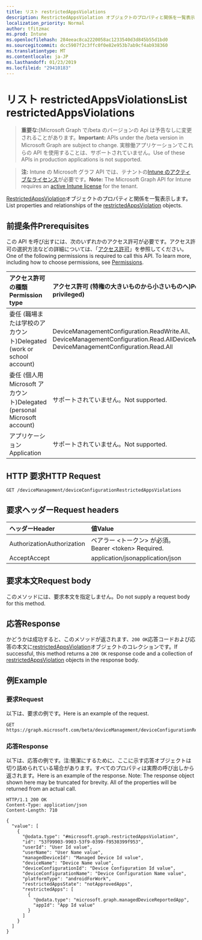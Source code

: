 ```yaml
---
title: リスト restrictedAppsViolations
description: RestrictedAppsViolation オブジェクトのプロパティと関係を一覧表示します。
localization_priority: Normal
author: tfitzmac
ms.prod: Intune
ms.openlocfilehash: 284eeac8ca2220058ac1233540d3d845b55d1bd0
ms.sourcegitcommit: dcc5907f2c3ffc0f0e82e953b7ab9cf4ab938360
ms.translationtype: MT
ms.contentlocale: ja-JP
ms.lasthandoff: 01/23/2019
ms.locfileid: "29410183"
---
```

# <a name="list-restrictedappsviolations"></a><span data-ttu-id="85778-103">リスト restrictedAppsViolations</span><span class="sxs-lookup"><span data-stu-id="85778-103">List restrictedAppsViolations</span></span>

> <span data-ttu-id="85778-104">**重要な:**[Microsoft Graph で/beta のバージョンの Api は予告なしに変更されることがあります。</span><span class="sxs-lookup"><span data-stu-id="85778-104">**Important:** APIs under the /beta version in Microsoft Graph are subject to change.</span></span> <span data-ttu-id="85778-105">実稼働アプリケーションでこれらの API を使用することは、サポートされていません。</span><span class="sxs-lookup"><span data-stu-id="85778-105">Use of these APIs in production applications is not supported.</span></span>

> <span data-ttu-id="85778-106">**注:** Intune の Microsoft グラフ API では、テナントの[Intune のアクティブなライセンス](https://go.microsoft.com/fwlink/?linkid=839381)が必要です。</span><span class="sxs-lookup"><span data-stu-id="85778-106">**Note:** The Microsoft Graph API for Intune requires an [active Intune license](https://go.microsoft.com/fwlink/?linkid=839381) for the tenant.</span></span>

<span data-ttu-id="85778-107">[RestrictedAppsViolation](../resources/intune-deviceconfig-restrictedappsviolation.md)オブジェクトのプロパティと関係を一覧表示します。</span><span class="sxs-lookup"><span data-stu-id="85778-107">List properties and relationships of the [restrictedAppsViolation](../resources/intune-deviceconfig-restrictedappsviolation.md) objects.</span></span>

## <a name="prerequisites"></a><span data-ttu-id="85778-108">前提条件</span><span class="sxs-lookup"><span data-stu-id="85778-108">Prerequisites</span></span>
<span data-ttu-id="85778-p102">この API を呼び出すには、次のいずれかのアクセス許可が必要です。アクセス許可の選択方法などの詳細については、「[アクセス許可](/concepts/permissions-reference.md)」を参照してください。</span><span class="sxs-lookup"><span data-stu-id="85778-p102">One of the following permissions is required to call this API. To learn more, including how to choose permissions, see [Permissions](/concepts/permissions-reference.md).</span></span>

|<span data-ttu-id="85778-111">アクセス許可の種類</span><span class="sxs-lookup"><span data-stu-id="85778-111">Permission type</span></span>|<span data-ttu-id="85778-112">アクセス許可 (特権の大きいものから小さいものへ)</span><span class="sxs-lookup"><span data-stu-id="85778-112">Permissions (from most to least privileged)</span></span>|
|:---|:---|
|<span data-ttu-id="85778-113">委任 (職場または学校のアカウント)</span><span class="sxs-lookup"><span data-stu-id="85778-113">Delegated (work or school account)</span></span>|<span data-ttu-id="85778-114">DeviceManagementConfiguration.ReadWrite.All、DeviceManagementConfiguration.Read.All</span><span class="sxs-lookup"><span data-stu-id="85778-114">DeviceManagementConfiguration.ReadWrite.All, DeviceManagementConfiguration.Read.All</span></span>|
|<span data-ttu-id="85778-115">委任 (個人用 Microsoft アカウント)</span><span class="sxs-lookup"><span data-stu-id="85778-115">Delegated (personal Microsoft account)</span></span>|<span data-ttu-id="85778-116">サポートされていません。</span><span class="sxs-lookup"><span data-stu-id="85778-116">Not supported.</span></span>|
|<span data-ttu-id="85778-117">アプリケーション</span><span class="sxs-lookup"><span data-stu-id="85778-117">Application</span></span>|<span data-ttu-id="85778-118">サポートされていません。</span><span class="sxs-lookup"><span data-stu-id="85778-118">Not supported.</span></span>|

## <a name="http-request"></a><span data-ttu-id="85778-119">HTTP 要求</span><span class="sxs-lookup"><span data-stu-id="85778-119">HTTP Request</span></span>
<!-- {
  "blockType": "ignored"
}
-->
``` http
GET /deviceManagement/deviceConfigurationRestrictedAppsViolations
```

## <a name="request-headers"></a><span data-ttu-id="85778-120">要求ヘッダー</span><span class="sxs-lookup"><span data-stu-id="85778-120">Request headers</span></span>
|<span data-ttu-id="85778-121">ヘッダー</span><span class="sxs-lookup"><span data-stu-id="85778-121">Header</span></span>|<span data-ttu-id="85778-122">値</span><span class="sxs-lookup"><span data-stu-id="85778-122">Value</span></span>|
|:---|:---|
|<span data-ttu-id="85778-123">Authorization</span><span class="sxs-lookup"><span data-stu-id="85778-123">Authorization</span></span>|<span data-ttu-id="85778-124">ベアラー &lt;トークン&gt; が必須。</span><span class="sxs-lookup"><span data-stu-id="85778-124">Bearer &lt;token&gt; Required.</span></span>|
|<span data-ttu-id="85778-125">Accept</span><span class="sxs-lookup"><span data-stu-id="85778-125">Accept</span></span>|<span data-ttu-id="85778-126">application/json</span><span class="sxs-lookup"><span data-stu-id="85778-126">application/json</span></span>|

## <a name="request-body"></a><span data-ttu-id="85778-127">要求本文</span><span class="sxs-lookup"><span data-stu-id="85778-127">Request body</span></span>
<span data-ttu-id="85778-128">このメソッドには、要求本文を指定しません。</span><span class="sxs-lookup"><span data-stu-id="85778-128">Do not supply a request body for this method.</span></span>

## <a name="response"></a><span data-ttu-id="85778-129">応答</span><span class="sxs-lookup"><span data-stu-id="85778-129">Response</span></span>
<span data-ttu-id="85778-130">かどうかは成功すると、このメソッドが返されます、`200 OK`応答コードおよび応答の本文に[restrictedAppsViolation](../resources/intune-deviceconfig-restrictedappsviolation.md)オブジェクトのコレクションです。</span><span class="sxs-lookup"><span data-stu-id="85778-130">If successful, this method returns a `200 OK` response code and a collection of [restrictedAppsViolation](../resources/intune-deviceconfig-restrictedappsviolation.md) objects in the response body.</span></span>

## <a name="example"></a><span data-ttu-id="85778-131">例</span><span class="sxs-lookup"><span data-stu-id="85778-131">Example</span></span>

### <a name="request"></a><span data-ttu-id="85778-132">要求</span><span class="sxs-lookup"><span data-stu-id="85778-132">Request</span></span>
<span data-ttu-id="85778-133">以下は、要求の例です。</span><span class="sxs-lookup"><span data-stu-id="85778-133">Here is an example of the request.</span></span>
``` http
GET https://graph.microsoft.com/beta/deviceManagement/deviceConfigurationRestrictedAppsViolations
```

### <a name="response"></a><span data-ttu-id="85778-134">応答</span><span class="sxs-lookup"><span data-stu-id="85778-134">Response</span></span>
<span data-ttu-id="85778-p103">以下は、応答の例です。注:簡潔にするために、ここに示す応答オブジェクトは切り詰められている場合があります。すべてのプロパティは実際の呼び出しから返されます。</span><span class="sxs-lookup"><span data-stu-id="85778-p103">Here is an example of the response. Note: The response object shown here may be truncated for brevity. All of the properties will be returned from an actual call.</span></span>
``` http
HTTP/1.1 200 OK
Content-Type: application/json
Content-Length: 710

{
  "value": [
    {
      "@odata.type": "#microsoft.graph.restrictedAppsViolation",
      "id": "53f99903-9903-53f9-0399-f9530399f953",
      "userId": "User Id value",
      "userName": "User Name value",
      "managedDeviceId": "Managed Device Id value",
      "deviceName": "Device Name value",
      "deviceConfigurationId": "Device Configuration Id value",
      "deviceConfigurationName": "Device Configuration Name value",
      "platformType": "androidForWork",
      "restrictedAppsState": "notApprovedApps",
      "restrictedApps": [
        {
          "@odata.type": "microsoft.graph.managedDeviceReportedApp",
          "appId": "App Id value"
        }
      ]
    }
  ]
}
```




